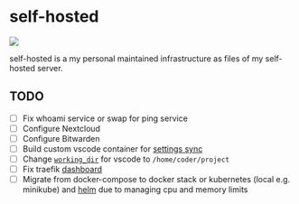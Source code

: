 # self-hosted
![](https://img.shields.io/website?down_color=red&up_color=green&url=https%3A%2F%2Fwhoami.estysdesu.com)

self-hosted is a my personal maintained infrastructure as files of my self-hosted server.

## TODO
- [ ] Fix whoami service or swap for ping service
- [ ] Configure Nextcloud
- [ ] Configure Bitwarden
- [ ] Build custom vscode container for [settings sync](https://github.com/cdr/code-server/issues/148)
- [ ] Change [`working_dir`](https://docs.docker.com/compose/compose-file/#domainname-hostname-ipc-mac_address-privileged-read_only-shm_size-stdin_open-tty-user-working_dir) for vscode to `/home/coder/project`
- [ ] Fix traefik [dashboard](https://docs.traefik.io/v2.2/operations/dashboard/#dashboard-router-rule)
- [ ] Migrate from docker-compose to docker stack or kubernetes (local e.g. minikube) and [helm](https://helm.sh/) due to managing cpu and memory limits
